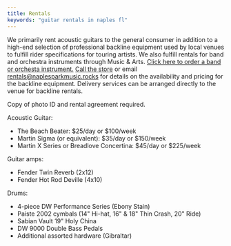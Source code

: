 ```yaml
---
title: Rentals
keywords: "guitar rentals in naples fl"
---
```

We primarily rent acoustic guitars to the general consumer in addition to a high-end selection of professional backline equipment used by local venues to fulfill rider specifications for touring artists. We also fulfill rentals for band and orchestra instruments through Music & Arts. [Click here to order a band or orchesta instrument.](https://www.musicarts.com/rentals?aid=5545) [Call the store](https://naplesparkmusic.rocks/contact) or email  <a href="mailto:rentals@naplesparkmusic.rocks">rentals@naplesparkmusic.rocks</a> for details on the availability and pricing for the backline equipment. Delivery services can be arranged directly to the venue for backline rentals. 

Copy of photo ID and rental agreement required. 

Acoustic Guitar:
 - The Beach Beater: \$25/day or \$100/week
 - Martin Sigma (or equivalent): \$35/day or \$150/week
 - Martin X Series or Breadlove Concertina: \$45/day or \$225/week

Guitar amps:
- Fender Twin Reverb (2x12)
- Fender Hot Rod Deville (4x10)

 Drums:
- 4-piece DW Performance Series (Ebony Stain)
- Paiste 2002 cymbals (14" Hi-hat, 16" & 18" Thin Crash, 20" Ride)
- Sabian Vault 19" Holy China
- DW 9000 Double Bass Pedals
- Additional assorted hardware (Gibraltar)


